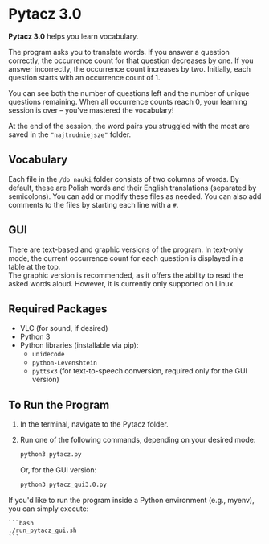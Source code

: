 # Pytacz 3.0

**Pytacz 3.0** helps you learn vocabulary.

The program asks you to translate words. If you answer a question correctly, the occurrence count for that question decreases by one. If you answer incorrectly, the occurrence count increases by two. Initially, each question starts with an occurrence count of 1.

You can see both the number of questions left and the number of unique questions remaining. When all occurrence counts reach 0, your learning session is over – you've mastered the vocabulary!

At the end of the session, the word pairs you struggled with the most are saved in the `"najtrudniejsze"` folder.

## Vocabulary

Each file in the `/do_nauki` folder consists of two columns of words. By default, these are Polish words and their English translations (separated by semicolons). You can add or modify these files as needed. You can also add comments to the files by starting each line with a `#`.

## GUI

There are text-based and graphic versions of the program. In text-only mode, the current occurrence count for each question is displayed in a table at the top.  
The graphic version is recommended, as it offers the ability to read the asked words aloud. However, it is currently only supported on Linux.

## Required Packages

- VLC (for sound, if desired)
- Python 3
- Python libraries (installable via pip):
    - `unidecode`
    - `python-Levenshtein`
    - `pyttsx3` (for text-to-speech conversion, required only for the GUI version)

## To Run the Program

1. In the terminal, navigate to the Pytacz folder.
2. Run one of the following commands, depending on your desired mode:

    ```bash
    python3 pytacz.py
    ```

    Or, for the GUI version:

    ```bash
    python3 pytacz_gui3.0.py
    ```

If you'd like to run the program inside a Python environment (e.g., myenv), you can simply execute:

    ```bash
    ./run_pytacz_gui.sh
    ```

